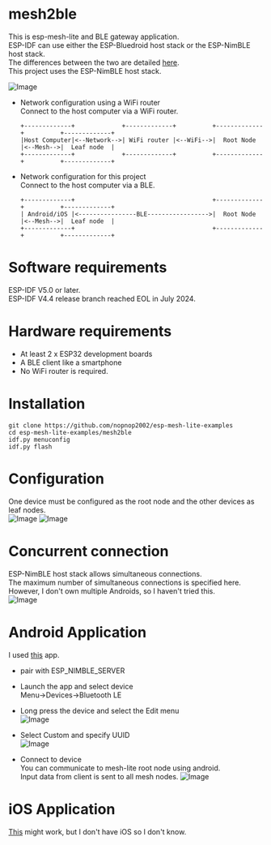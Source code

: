 # mesh2ble
This is esp-mesh-lite and BLE gateway application.   
ESP-IDF can use either the ESP-Bluedroid host stack or the ESP-NimBLE host stack.   
The differences between the two are detailed [here](https://docs.espressif.com/projects/esp-idf/en/stable/esp32/api-guides/ble/overview.html).   
This project uses the ESP-NimBLE host stack.   

![Image](https://github.com/user-attachments/assets/69b19953-a26d-41ad-b6fb-ca8abcf84a58)

- Network configuration using a WiFi router   
	Connect to the host computer via a WiFi router.   
	```
	+-------------+             +-------------+          +-------------+          +-------------+
	|Host Computer|<--Network-->| WiFi router |<--WiFi-->|  Root Node  |<--Mesh-->|  Leaf node  |
	+-------------+             +-------------+          +-------------+          +-------------+
	```


- Network configuration for this project   
	Connect to the host computer via a BLE.   
	```
	+-------------+                                      +-------------+          +-------------+
	| Android/iOS |<----------------BLE----------------->|  Root Node  |<--Mesh-->|  Leaf node  |
	+-------------+                                      +-------------+          +-------------+
	```


# Software requirements
ESP-IDF V5.0 or later.   
ESP-IDF V4.4 release branch reached EOL in July 2024.   

# Hardware requirements
- At least 2 x ESP32 development boards   
- A BLE client like a smartphone   
- No WiFi router is required.

# Installation
```
git clone https://github.com/nopnop2002/esp-mesh-lite-examples
cd esp-mesh-lite-examples/mesh2ble
idf.py menuconfig
idf.py flash
```

# Configuration   
One device must be configured as the root node and the other devices as leaf nodes.   
![Image](https://github.com/user-attachments/assets/3136b9e4-ba93-431c-aa1c-7bf46d78d3d2)
![Image](https://github.com/user-attachments/assets/e799621a-98d1-4504-8b35-4687ce9ac3d1)

# Concurrent connection
ESP-NimBLE host stack allows simultaneous connections.   
The maximum number of simultaneous connections is specified here.   
However, I don't own multiple Androids, so I haven't tried this.   
![Image](https://github.com/user-attachments/assets/9d1e1182-ed41-4b9e-bc55-bb3c75dd4745)

# Android Application   
I used [this](https://play.google.com/store/apps/details?id=de.kai_morich.serial_bluetooth_terminal) app.   

- pair with ESP_NIMBLE_SERVER   

- Launch the app and select device  
	Menu->Devices->Bluetooth LE   

- Long press the device and select the Edit menu   
	![Image](https://github.com/user-attachments/assets/f89813cd-2db8-4740-a8bb-9f600672d7c0)

- Select Custom and specify UUID   
	![Image](https://github.com/user-attachments/assets/fd9efc0c-37c8-448d-875a-015da2a9c1c8)

- Connect to device   
	You can communicate to mesh-lite root node using android.   
	Input data from client is sent to all mesh nodes.
	![Image](https://github.com/user-attachments/assets/219104b8-259d-49b1-9e03-430071191f46)

# iOS Application   
[This](https://apps.apple.com/jp/app/bluetooth-v2-1-spp-setup/id6449416841) might work, but I don't have iOS so I don't know.   


